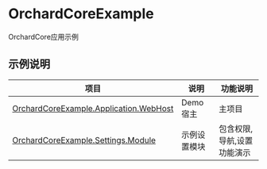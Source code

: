 # OrchardCoreExample

OrchardCore应用示例

## 示例说明

| 项目 | 说明 |  功能说明
|--------|--------|----|
|[OrchardCoreExample.Application.WebHost](src/Applications/OrchardCoreExample.Application.WebHost)						|Demo宿主|  主项目
|[OrchardCoreExample.Settings.Module](src/Modules/OrchardCoreExample.Settings.Module)		|示例设置模块| 包含权限,导航,设置功能演示

